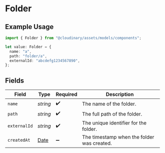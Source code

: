 # Folder

## Example Usage

```typescript
import { Folder } from "@cloudinary/assets/models/components";

let value: Folder = {
  name: "a",
  path: "folder/a",
  externalId: "abcdefg1234567890",
};
```

## Fields

| Field                                                                                         | Type                                                                                          | Required                                                                                      | Description                                                                                   |
| --------------------------------------------------------------------------------------------- | --------------------------------------------------------------------------------------------- | --------------------------------------------------------------------------------------------- | --------------------------------------------------------------------------------------------- |
| `name`                                                                                        | *string*                                                                                      | :heavy_check_mark:                                                                            | The name of the folder.                                                                       |
| `path`                                                                                        | *string*                                                                                      | :heavy_check_mark:                                                                            | The full path of the folder.                                                                  |
| `externalId`                                                                                  | *string*                                                                                      | :heavy_check_mark:                                                                            | The unique identifier for the folder.                                                         |
| `createdAt`                                                                                   | [Date](https://developer.mozilla.org/en-US/docs/Web/JavaScript/Reference/Global_Objects/Date) | :heavy_minus_sign:                                                                            | The timestamp when the folder was created.                                                    |